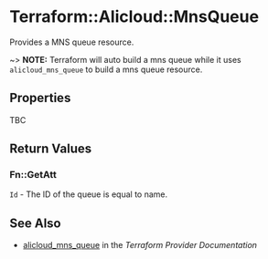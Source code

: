 # Terraform::Alicloud::MnsQueue

Provides a MNS queue resource.

~> **NOTE:** Terraform will auto build a mns queue  while it uses `alicloud_mns_queue` to build a mns queue resource.

## Properties

TBC

## Return Values

### Fn::GetAtt

`Id` - The ID of the queue is equal to name.

## See Also

* [alicloud_mns_queue](https://www.terraform.io/docs/providers/alicloud/r/mns_queue.html) in the _Terraform Provider Documentation_